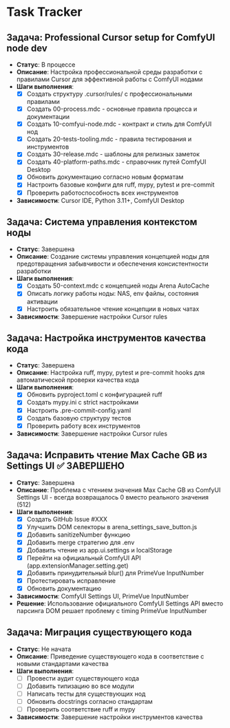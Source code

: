 # Task Tracker

## Задача: Professional Cursor setup for ComfyUI node dev

* **Статус**: В процессе
* **Описание**: Настройка профессиональной среды разработки с правилами Cursor для эффективной работы с ComfyUI нодами
* **Шаги выполнения**:
  * [x] Создать структуру .cursor/rules/ с профессиональными правилами
  * [x] Создать 00-process.mdc - основные правила процесса и документации
  * [x] Создать 10-comfyui-node.mdc - контракт и стиль для ComfyUI нод
  * [x] Создать 20-tests-tooling.mdc - правила тестирования и инструментов
  * [x] Создать 30-release.mdc - шаблоны для релизных заметок
  * [x] Создать 40-platform-paths.mdc - справочник путей ComfyUI Desktop
  * [x] Обновить документацию согласно новым форматам
  * [x] Настроить базовые конфиги для ruff, mypy, pytest и pre-commit
  * [x] Проверить работоспособность всех инструментов
* **Зависимости**: Cursor IDE, Python 3.11+, ComfyUI Desktop

## Задача: Система управления контекстом ноды

* **Статус**: Завершена
* **Описание**: Создание системы управления концепцией ноды для предотвращения забывчивости и обеспечения консистентности разработки
* **Шаги выполнения**:
  * [x] Создать 50-context.mdc с концепцией ноды Arena AutoCache
  * [x] Описать логику работы ноды: NAS, env файлы, состояния активации
  * [x] Настроить обязательное чтение концепции в новых чатах
* **Зависимости**: Завершение настройки Cursor rules

## Задача: Настройка инструментов качества кода

* **Статус**: Завершена
* **Описание**: Настройка ruff, mypy, pytest и pre-commit hooks для автоматической проверки качества кода
* **Шаги выполнения**:
  * [x] Обновить pyproject.toml с конфигурацией ruff
  * [x] Создать mypy.ini с strict настройками
  * [x] Настроить .pre-commit-config.yaml
  * [x] Создать базовую структуру тестов
  * [x] Проверить работу всех инструментов
* **Зависимости**: Завершение настройки Cursor rules

## Задача: Исправить чтение Max Cache GB из Settings UI ✅ ЗАВЕРШЕНО

* **Статус**: Завершена
* **Описание**: Проблема с чтением значения Max Cache GB из ComfyUI Settings UI - всегда возвращалось 0 вместо реального значения (512)
* **Шаги выполнения**:
  * [x] Создать GitHub Issue #XXX
  * [x] Улучшить DOM селекторы в arena_settings_save_button.js
  * [x] Добавить sanitizeNumber функцию
  * [x] Добавить merge стратегию для .env
  * [x] Добавить чтение из app.ui.settings и localStorage
  * [x] Перейти на официальный ComfyUI API (app.extensionManager.setting.get)
  * [x] Добавить принудительный blur() для PrimeVue InputNumber
  * [x] Протестировать исправление
  * [x] Обновить документацию
* **Зависимости**: ComfyUI Settings UI, PrimeVue InputNumber
* **Решение**: Использование официального ComfyUI Settings API вместо парсинга DOM решает проблему с timing PrimeVue InputNumber

## Задача: Миграция существующего кода

* **Статус**: Не начата
* **Описание**: Приведение существующего кода в соответствие с новыми стандартами качества
* **Шаги выполнения**:
  * [ ] Провести аудит существующего кода
  * [ ] Добавить типизацию во все модули
  * [ ] Написать тесты для существующих нод
  * [ ] Обновить docstrings согласно стандартам
  * [ ] Проверить соответствие ruff и mypy
* **Зависимости**: Завершение настройки инструментов качества
